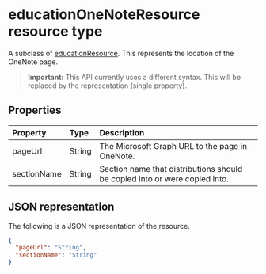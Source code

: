 # educationOneNoteResource resource type

A subclass of [educationResource](educationresource.md). This represents the location of the OneNote page.  

<!-- Will this issue be resolved when you publish the APIs to beta? If not, please see the guidance for documenting Known issues, here: https://microsoft.sharepoint.com/teams/OfficeDeveloperEducation/DevEdWiki/Microsoft%20Graph%20known%20issues%20guidelines.aspx.
-->

>**Important:** This API currently uses a different syntax. This will be 
replaced by the representation (single property).

## Properties
| Property	   | Type	|Description|
|:---------------|:--------|:----------|
|pageUrl|String|The Microsoft Graph URL to the page in OneNote.|
|sectionName|String|Section name that distributions should be copied into or were copied into.|

## JSON representation

The following is a JSON representation of the resource.

<!-- {
  "blockType": "resource",
  "optionalProperties": [

  ],
  "@odata.type": "microsoft.graph.educationOneNoteResource"
}-->

```json
{
  "pageUrl": "String",
  "sectionName": "String"
}

```

<!-- uuid: 8fcb5dbc-d5aa-4681-8e31-b001d5168d79
2015-10-25 14:57:30 UTC -->
<!-- {
  "type": "#page.annotation",
  "description": "educationOneNoteResource resource",
  "keywords": "",
  "section": "documentation",
  "tocPath": ""
}-->
